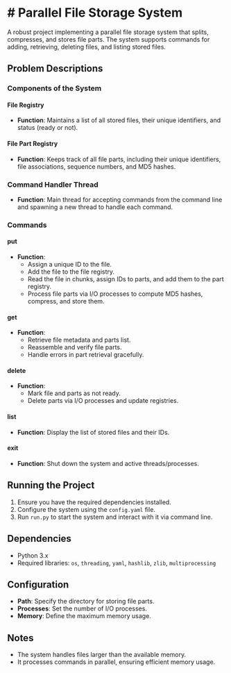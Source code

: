 # # Parallel File Storage System

A robust project implementing a parallel file storage system that splits, compresses, and stores file parts. The system supports commands for adding, retrieving, deleting files, and listing stored files.

## Problem Descriptions

### Components of the System

#### File Registry
- **Function**: Maintains a list of all stored files, their unique identifiers, and status (ready or not).

#### File Part Registry
- **Function**: Keeps track of all file parts, including their unique identifiers, file associations, sequence numbers, and MD5 hashes.

### Command Handler Thread
- **Function**: Main thread for accepting commands from the command line and spawning a new thread to handle each command.

### Commands

#### put
- **Function**: 
  - Assign a unique ID to the file.
  - Add the file to the file registry.
  - Read the file in chunks, assign IDs to parts, and add them to the part registry.
  - Process file parts via I/O processes to compute MD5 hashes, compress, and store them.

#### get
- **Function**: 
  - Retrieve file metadata and parts list.
  - Reassemble and verify file parts.
  - Handle errors in part retrieval gracefully.

#### delete
- **Function**: 
  - Mark file and parts as not ready.
  - Delete parts via I/O processes and update registries.

#### list
- **Function**: Display the list of stored files and their IDs.

#### exit
- **Function**: Shut down the system and active threads/processes.

## Running the Project
1. Ensure you have the required dependencies installed.
2. Configure the system using the `config.yaml` file.
3. Run `run.py` to start the system and interact with it via command line.

## Dependencies
- Python 3.x
- Required libraries: `os`, `threading`, `yaml`, `hashlib`, `zlib`, `multiprocessing`

## Configuration
- **Path**: Specify the directory for storing file parts.
- **Processes**: Set the number of I/O processes.
- **Memory**: Define the maximum memory usage.

## Notes
- The system handles files larger than the available memory.
- It processes commands in parallel, ensuring efficient memory usage.
